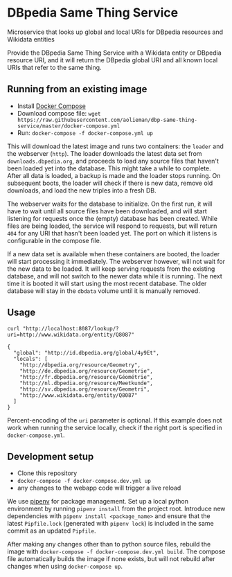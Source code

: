 # DBpedia Same Thing Service
Microservice that looks up global and local URIs for DBpedia resources and Wikidata entities

Provide the DBpedia Same Thing Service with a Wikidata entity or DBpedia resource URI, and it will return the DBpedia global URI and all known local URIs that refer to the same thing.

## Running from an existing image
- Install [Docker Compose](https://docs.docker.com/compose/install/)
- Download compose file: `wget https://raw.githubusercontent.com/aolieman/dbp-same-thing-service/master/docker-compose.yml`
- Run: `docker-compose -f docker-compose.yml up`

This will download the latest image and runs two containers: the `loader` and the webserver (`http`). The loader downloads the latest data set from `downloads.dbpedia.org`, and proceeds to load any source files that haven't been loaded yet into the database. This might take a while to complete. After all data is loaded, a backup is made and the loader stops running. On subsequent boots, the loader will check if there is new data, remove old downloads, and load the new triples into a fresh DB.

The webserver waits for the database to initialize. On the first run, it will have to wait until all source files have been downloaded, and will start listening for requests once the (empty) database has been created. While files are being loaded, the service will respond to requests, but will return `404` for any URI that hasn't been loaded yet. The port on which it listens is configurable in the compose file.

If a new data set is available when these containers are booted, the loader will start processing it immediately. The webserver however, will not wait for the new data to be loaded. It will keep serving requests from the existing database, and will not switch to the newer data while it is running. The next time it is booted it will start using the most recent database. The older database will stay in the `dbdata` volume until it is manually removed.

## Usage
`curl "http://localhost:8087/lookup/?uri=http://www.wikidata.org/entity/Q8087"`
```
{
  "global": "http://id.dbpedia.org/global/4y9Et",
  "locals": [
    "http://dbpedia.org/resource/Geometry",
    "http://de.dbpedia.org/resource/Geometrie",
    "http://fr.dbpedia.org/resource/Géométrie",
    "http://nl.dbpedia.org/resource/Meetkunde",
    "http://sv.dbpedia.org/resource/Geometri",
    "http://www.wikidata.org/entity/Q8087"
  ]
}
```
Percent-encoding of the `uri` parameter is optional. If this example does not work when running the service locally, check if the right port is specified in `docker-compose.yml`.

## Development setup
- Clone this repository
- `docker-compose -f docker-compose.dev.yml up`
- any changes to the webapp code will trigger a live reload

We use [pipenv](https://docs.pipenv.org/) for package management. Set up a local python environment by running `pipenv install` from the project root. Introduce new dependencies with `pipenv install <package_name>` and ensure that the latest `Pipfile.lock` (generated with `pipenv lock`) is included in the same commit as an updated `Pipfile`.

After making any changes other than to python source files, rebuild the image with `docker-compose -f docker-compose.dev.yml build`. The compose file automatically builds the image if none exists, but will not rebuild after changes when using `docker-compose up`.
